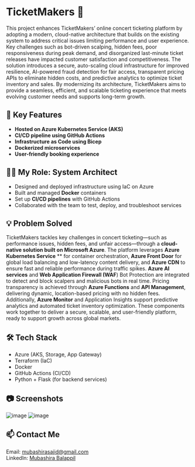 # TicketMakers 🎫

This project enhances TicketMakers’ online concert ticketing platform by adopting a modern, cloud-native architecture that builds on the existing system to address critical issues limiting performance and user experience. Key challenges such as bot-driven scalping, hidden fees, poor responsiveness during peak demand, and disorganized last-minute ticket releases have impacted customer satisfaction and competitiveness. The solution introduces a secure, auto-scaling cloud infrastructure for improved resilience, AI-powered fraud detection for fair access, transparent pricing APIs to eliminate hidden costs, and predictive analytics to optimize ticket inventory and sales. By modernizing its architecture, TicketMakers aims to provide a seamless, efficient, and scalable ticketing experience that meets evolving customer needs and supports long-term growth.

## 🚀 Key Features
- **Hosted on Azure Kubernetes Service (AKS)**
- **CI/CD pipeline using GitHub Actions**
- **Infrastructure as Code using Bicep**
- **Dockerized microservices**
- **User-friendly booking experience**

## 👩‍💻 My Role: System Architect
- Designed and deployed infrastructure using IaC on Azure
- Built and managed **Docker** containers
- Set up **CI/CD pipelines** with GitHub Actions
- Collaborated with the team to test, deploy, and troubleshoot services

## 💡 Problem Solved

TicketMakers tackles key challenges in concert ticketing—such as performance issues, hidden fees, and unfair access—through a **cloud-native solution built on Microsoft Azure**. The platform leverages **Azure Kubernetes Service** ** for container orchestration, **Azure Front Door** for global load balancing and low-latency content delivery, and **Azure CDN** to ensure fast and reliable performance during traffic spikes. **Azure AI services** and **Web Application Firewall (WAF**) Bot Protection are integrated to detect and block scalpers and malicious bots in real time. Pricing transparency is achieved through **Azure Functions** and **API Management**, delivering dynamic, location-based pricing with no hidden fees. Additionally, **Azure Monitor** and Application Insights support predictive analytics and automated ticket inventory optimization. These components work together to deliver a secure, scalable, and user-friendly platform, ready to support growth across global markets.


## 🛠️ Tech Stack
- Azure (AKS, Storage, App Gateway)
- Terraform (IaC)
- Docker
- GitHub Actions (CI/CD)
- Python + Flask (for backend services)

## 📷 Screenshots

![image](https://github.com/user-attachments/assets/81cd14c6-d9ef-405d-94cf-0cb0cae199e7)
![image](https://github.com/user-attachments/assets/fda89e89-8aa5-44fd-ba30-c4b8eedc42fc)

## 📫 Contact Me
Email: mubashirasajid@gmail.com  
LinkedIn: [Mubashira Balappil](https://www.linkedin.com/in/mubashira-balappil-7a65a235b/)
